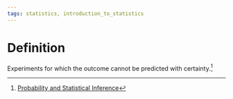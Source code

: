 ```yaml
---
tags: statistics, introduction_to_statistics
---
```


# Definition

Experiments for which the outcome cannot be predicted with certainty.[^1]

[^1]: [Probability and Statistical Inference](zotero://open-pdf/library/items/RM5FREYV?page=11)